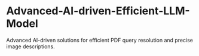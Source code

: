 # Advanced-AI-driven-Efficient-LLM-Model
Advanced AI-driven solutions for efficient PDF query resolution and precise image descriptions.
